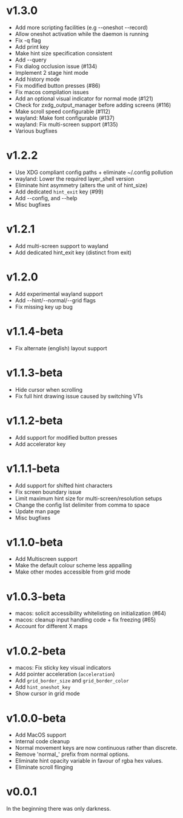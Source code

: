 # v1.3.0

 - Add more scripting facilities (e.g --oneshot --record)
 - Allow oneshot activation while the daemon is running
 - Fix -q flag
 - Add print key
 - Make hint size specification consistent
 - Add --query
 - Fix dialog occlusion issue (#134)
 - Implement 2 stage hint mode
 - Add history mode
 - Fix modified button presses (#86)
 - Fix macos compilation issues
 - Add an optional visual indicator for normal mode (#121)
 - Check for zxdg_output_manager before adding screens (#116)
 - Make scroll speed configurable (#112)
 - wayland: Make font configurable (#137)
 - wayland: Fix multi-screen support (#135)
 - Various bugfixes

# v1.2.2

 - Use XDG compliant config paths + eliminate ~/.config pollution
 - wayland: Lower the required layer_shell version
 - Eliminate hint asymmetry (alters the unit of hint_size)
 - Add dedicated `hint_exit` key (#99)
 - Add --config, and --help
 - Misc bugfixes

# v1.2.1

 - Add multi-screen support to wayland
 - Add dedicated hint_exit key (distinct from exit)

# v1.2.0

 - Add experimental wayland support
 - Add --hint/--normal/--grid flags
 - Fix missing key up bug

# v1.1.4-beta

 - Fix alternate (english) layout support

# v1.1.3-beta

 - Hide cursor when scrolling
 - Fix full hint drawing issue caused by switching VTs

# v1.1.2-beta

 - Add support for modified button presses
 - Add accelerator key

# v1.1.1-beta

 - Add support for shifted hint characters
 - Fix screen boundary issue
 - Limit maximum hint size for multi-screen/resolution setups
 - Change the config list delimiter from comma to space
 - Update man page
 - Misc bugfixes

# v1.1.0-beta

 - Add Multiscreen support
 - Make the default colour scheme less appalling
 - Make other modes accessible from grid mode

# v1.0.3-beta

 - macos: solicit accessibility whitelisting on initialization (#64)
 - macos: cleanup input handling code + fix freezing (#65)
 - Account for different X maps

# v1.0.2-beta

 - macos: Fix sticky key visual indicators
 - Add pointer acceleration (`acceleration`)
 - Add `grid_border_size` and `grid_border_color`
 - Add `hint_oneshot_key`
 - Show cursor in grid mode

# v1.0.0-beta

 - Add MacOS support
 - Internal code cleanup
 - Normal movement keys are now continuous rather than discrete.
 - Remove 'normal_' prefix from normal options.
 - Eliminate hint opacity variable in favour of rgba hex values.
 - Eliminate scroll flinging

# v0.0.1

In the beginning there was only darkness.


